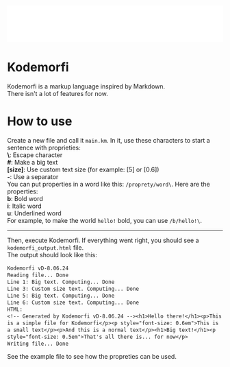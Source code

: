 ![Kodemorfi logo](kodemorfi_logo.png)
# Kodemorfi
Kodemorfi is a markup language inspired by Markdown.\
There isn't a lot of features for now.
# How to use
Create a new file and call it `main.km`. In it, use these characters to start a sentence with proprieties:\
**\\**: Escape character\
**#**: Make a big text\
**[size]**: Use custom text size (for example: [5] or [0.6])\
**-**: Use a separator\
You can put properties in a word like this: `/proprety/word\`. Here are the properties:\
**b**: Bold word\
**i**: Italic word\
**u**: Underlined word\
For example, to make the world `hello!` bold, you can use `/b/hello!\`.
***
Then, execute Kodemorfi. If everything went right, you should see a `kodemorfi_output.html` file.\
The output should look like this:
```plaintext
Kodemorfi vD-8.06.24
Reading file... Done
Line 1: Big text. Computing... Done
Line 3: Custom size text. Computing... Done
Line 5: Big text. Computing... Done
Line 6: Custom size text. Computing... Done
HTML:
<!-- Generated by Kodemorfi vD-8.06.24 --><h1>Hello there!</h1><p>This is a simple file for Kodemorfi</p><p style="font-size: 0.6em">This is a small text</p><p>And this is a normal text</p><h1>Big text!</h1><p style="font-size: 0.5em">That's all there is... for now</p>
Writing file... Done
```
See the example file to see how the propreties can be used.
